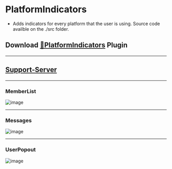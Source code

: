 # PlatformIndicators
- Adds indicators for every platform that the user is using. Source code availble on the ./src folder.
## Download [**🔽PlatformIndicators**](https://betterdiscord.net/ghdl?id=3568) Plugin<hr>
## [Support-Server](https://discord.gg/gvA2ree)<hr>
### MemberList<br>
![image](https://i.imgur.com/jeVetfW.png)<hr>
### Messages
![image](https://i.imgur.com/GDNyb9f.png)<hr>
### UserPopout
![image](https://i.imgur.com/cVOFufT.png)